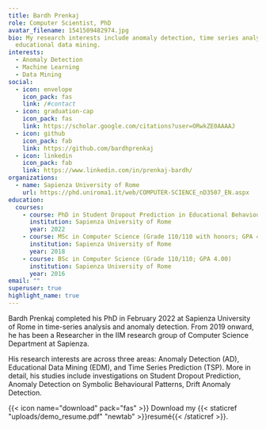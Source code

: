 ```yaml
---
title: Bardh Prenkaj
role: Computer Scientist, PhD
avatar_filename: 1541509482974.jpg
bio: My research interests include anomaly detection, time series analysis,
  educational data mining.
interests:
  - Anomaly Detection
  - Machine Learning
  - Data Mining
social:
  - icon: envelope
    icon_pack: fas
    link: /#contact
  - icon: graduation-cap
    icon_pack: fas
    link: https://scholar.google.com/citations?user=ORwkZE0AAAAJ
  - icon: github
    icon_pack: fab
    link: https://github.com/bardhprenkaj
  - icon: linkedin
    icon_pack: fab
    link: https://www.linkedin.com/in/prenkaj-bardh/
organizations:
  - name: Sapienza University of Rome
    url: https://phd.uniroma1.it/web/COMPUTER-SCIENCE_nD3507_EN.aspx
education:
  courses:
    - course: PhD in Student Dropout Prediction in Educational Behavioural Time Series
      institution: Sapienza University of Rome
      year: 2022
    - course: MSc in Computer Science (Grade 110/110 with honors; GPA 4.00)
      institution: Sapienza University of Rome
      year: 2018
    - course: BSc in Computer Science (Grade 110/110; GPA 4.00)
      institution: Sapienza University of Rome
      year: 2016
email: ""
superuser: true
highlight_name: true
---
```

Bardh Prenkaj completed his PhD in February 2022 at Sapienza University of Rome in time-series analysis and anomaly detection. From 2019 onward, he has been a Researcher in the IIM research group of Computer Science Department at Sapienza.

His research interests are across three areas: Anomaly Detection (AD), Educational Data Mining (EDM), and Time Series Prediction (TSP). More in detail, his studies include investigations on Student Dropout Prediction, Anomaly Detection on Symbolic Behavioural Patterns, Drift Anomaly Detection.

{{< icon name="download" pack="fas" >}} Download my {{< staticref "uploads/demo_resume.pdf" "newtab" >}}resumé{{< /staticref >}}.